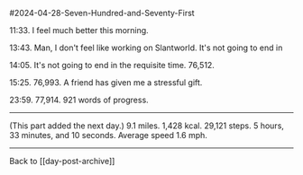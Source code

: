 #2024-04-28-Seven-Hundred-and-Seventy-First

11:33.  I feel much better this morning.

13:43.  Man, I don't feel like working on Slantworld.  It's not going to end in

14:05.  It's not going to end in the requisite time.  76,512.

15:25.  76,993.  A friend has given me a stressful gift.

23:59.  77,914.  921 words of progress.

---
(This part added the next day.)  9.1 miles.  1,428 kcal.  29,121 steps.  5 hours, 33 minutes, and 10 seconds.  Average speed 1.6 mph.

---
Back to [[day-post-archive]]